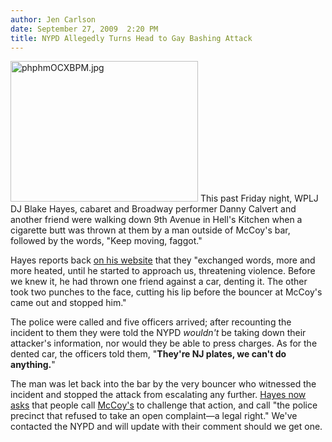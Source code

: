 ```yaml
---
author: Jen Carlson
date: September 27, 2009  2:20 PM
title: NYPD Allegedly Turns Head to Gay Bashing Attack
---
```


<p><span class="mt-enclosure mt-enclosure-image" style="display: inline;"> <img alt="phphmOCXBPM.jpg" src="https://web.archive.org/web/20111120083800im_/http://gothamist.com/attachments/arts_jen/phphmOCXBPM.jpg" width="300" height="225" class="image-left"> </span>This past Friday night, WPLJ DJ Blake Hayes, cabaret and Broadway performer Danny Calvert and another friend were walking down 9th Avenue in Hell&apos;s Kitchen when a cigarette butt was thrown at them by a man outside of McCoy&apos;s bar, followed by the words, &quot;Keep moving, faggot.&quot; </p>

<p>Hayes reports back <a href="https://web.archive.org/web/20111120083800/http://blakehayes.com/blog.php?id=20">on his website</a> that they &quot;exchanged words, more and more heated, until he started to approach us, threatening violence.  Before we knew it, he had thrown one friend against a car, denting it.  The other took two punches to the face, cutting his lip before the bouncer at McCoy&apos;s came out and stopped him.&quot;</p>

<p>The police were called and five officers arrived; after recounting the incident to them they were told the NYPD <em>wouldn&apos;t</em> be taking down their attacker&apos;s information, nor would they be able to press charges. As for the dented car, the officers told them, &quot;<strong>They&apos;re NJ plates, we can&apos;t do anything.</strong>&quot;</p>

<p>The man was let back into the bar by the very bouncer who witnessed the incident and stopped the attack from escalating any further. <a href="https://web.archive.org/web/20111120083800/http://blakehayes.com/blog.php?id=21">Hayes now asks</a> that people call <a href="https://web.archive.org/web/20111120083800/http://www.yelp.com/biz/mccoys-bar-new-york">McCoy&apos;s</a> to challenge that action, and call &quot;the police precinct that refused to take an open complaint&#x2014;a legal right.&quot; We&apos;ve contacted the NYPD and will update with their comment should we get one.</p>